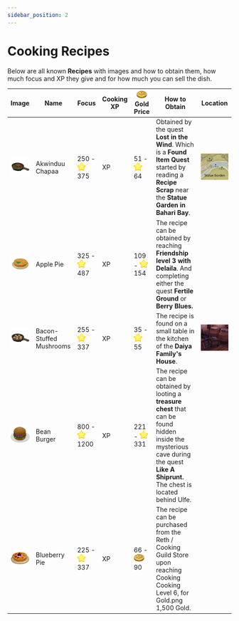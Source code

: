 ```yaml
---
sidebar_position: 2
---
```


# Cooking Recipes

Below are all known **Recipes** with images and how to obtain them, how much focus and  XP  they give and for how much you can sell the dish.


| Image | Name | Focus | Cooking  XP  | ![Gold](./img/GOLD.png) Gold Price | How to Obtain | Location |
|-------|------------|------------|------------|-------------|------------|--------|
|![Akwinduu Chapaa](./img/AkwinduuChapaa.png) | Akwinduu Chapaa | 250 - ![Star](./img/STAR.png)375 |  XP  | 51 - ![Star](./img/STAR.png) 64 | Obtained by the quest **Lost in the Wind**. Which is a **Found Item Quest** started by reading a **Recipe Scrap** near the **Statue Garden in Bahari Bay**. | ![Location](./img/AkwinduuChapaaLocation.png) |
|![Apple Pie](./img/ApplePie.png)|Apple Pie| 325 - ![Star](./img/STAR.png)487|  XP  |109 - ![Star](./img/STAR.png) 154 |The recipe can be obtained by reaching **Friendship level 3 with Delaila**. And completing either the quest **Fertile Ground** or **Berry Blues.**|
|![Bacon-Stuffed Mushrooms](./img/BaconStuffedMushroom.png)|Bacon-Stuffed Mushrooms| 255 - ![Star](./img/STAR.png)337| XP | 35 - ![Star](./img/STAR.png)55|The recipe is found on a small table in the kitchen of the **Daiya Family's House**. | ![Location](./img/BaconStuffedMushroomLocation.png)|
|![Bean Burger](./img/BeanBurger.png)|Bean Burger | 800 - ![Star](./img/STAR.png) 1200| XP |221 - ![Star](./img/STAR.png) 331 | The recipe can be obtained by looting a **treasure chest** that can be found hidden inside the mysterious cave during the quest **Like A Shiprunt.** The chest is located behind Ulfe.|
|![BlueberryPie](./img/BlueBerryPie.png)|Blueberry Pie| 225 - ![Star](./img/STAR.png) 337| XP |66 - ![GOLD](./img/GOLD.png) 90 |The recipe can be purchased from the Reth / Cooking Guild Store upon reaching Cooking Cooking Level 6, for Gold.png 1,500 Gold.|
